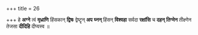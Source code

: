 +++
title = 26

+++
हे **अग्ने** त्वं **मृध्राणि** हिंसकान् **द्विषः** द्वेष्टॄन् **अप** **घ्नन्** हिंसन् **विश्वहा** सर्वदा **रक्षांसि** च **दहन्** **तिग्मेन** तीक्ष्णेन तेजसा **दीदिहि** दीप्यस्व ॥